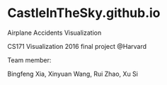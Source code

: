 # CastleInTheSky.github.io

Airplane Accidents Visualization

CS171 Visualization 2016 final project @Harvard

Team member:

Bingfeng Xia, Xinyuan Wang, Rui Zhao, Xu Si

